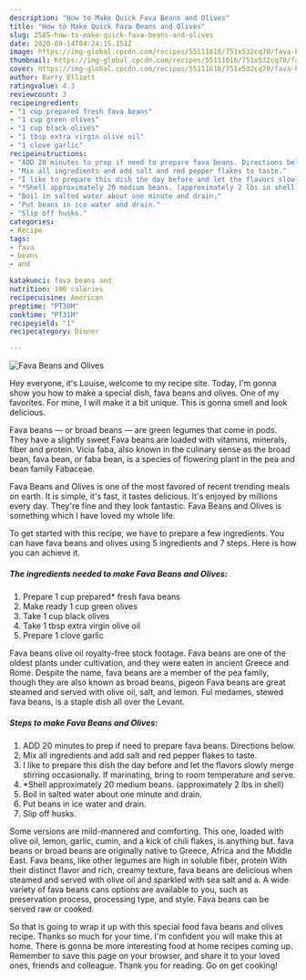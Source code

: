 ```yaml
---
description: "How to Make Quick Fava Beans and Olives"
title: "How to Make Quick Fava Beans and Olives"
slug: 2585-how-to-make-quick-fava-beans-and-olives
date: 2020-09-14T04:24:15.151Z
image: https://img-global.cpcdn.com/recipes/55111616/751x532cq70/fava-beans-and-olives-recipe-main-photo.jpg
thumbnail: https://img-global.cpcdn.com/recipes/55111616/751x532cq70/fava-beans-and-olives-recipe-main-photo.jpg
cover: https://img-global.cpcdn.com/recipes/55111616/751x532cq70/fava-beans-and-olives-recipe-main-photo.jpg
author: Barry Elliott
ratingvalue: 4.3
reviewcount: 3
recipeingredient:
- "1 cup prepared fresh fava beans"
- "1 cup green olives"
- "1 cup black olives"
- "1 tbsp extra virgin olive oil"
- "1 clove garlic"
recipeinstructions:
- "ADD 20 minutes to prep if need to prepare fava beans. Directions below."
- "Mix all ingredients and add salt and red pepper flakes to taste."
- "I like to prepare this dish the day before and let the flavors slowly merge stirring occasionally. If marinating, bring to room temperature and serve."
- "*Shell approximately 20 medium beans. (approximately 2 lbs in shell)"
- "Boil in salted water about one minute and drain."
- "Put beans in ice water and drain."
- "Slip off husks."
categories:
- Recipe
tags:
- fava
- beans
- and

katakunci: fava beans and 
nutrition: 190 calories
recipecuisine: American
preptime: "PT30M"
cooktime: "PT31M"
recipeyield: "1"
recipecategory: Dinner

---
```



![Fava Beans and Olives](https://img-global.cpcdn.com/recipes/55111616/751x532cq70/fava-beans-and-olives-recipe-main-photo.jpg)

Hey everyone, it's Louise, welcome to my recipe site. Today, I'm gonna show you how to make a special dish, fava beans and olives. One of my favorites. For mine, I will make it a bit unique. This is gonna smell and look delicious.

Fava beans — or broad beans — are green legumes that come in pods. They have a slightly sweet Fava beans are loaded with vitamins, minerals, fiber and protein. Vicia faba, also known in the culinary sense as the broad bean, fava bean, or faba bean, is a species of flowering plant in the pea and bean family Fabaceae.

Fava Beans and Olives is one of the most favored of recent trending meals on earth. It is simple, it's fast, it tastes delicious. It's enjoyed by millions every day. They're fine and they look fantastic. Fava Beans and Olives is something which I have loved my whole life.


To get started with this recipe, we have to prepare a few ingredients. You can have fava beans and olives using 5 ingredients and 7 steps. Here is how you can achieve it.

<!--inarticleads1-->

##### The ingredients needed to make Fava Beans and Olives:

1. Prepare 1 cup prepared* fresh fava beans
1. Make ready 1 cup green olives
1. Take 1 cup black olives
1. Take 1 tbsp extra virgin olive oil
1. Prepare 1 clove garlic


Fava beans olive oil royalty-free stock footage. Fava beans are one of the oldest plants under cultivation, and they were eaten in ancient Greece and Rome. Despite the name, fava beans are a member of the pea family, though they are also known as broad beans, pigeon Fava beans are great steamed and served with olive oil, salt, and lemon. Ful medames, stewed fava beans, is a staple dish all over the Levant. 

<!--inarticleads2-->

##### Steps to make Fava Beans and Olives:

1. ADD 20 minutes to prep if need to prepare fava beans. Directions below.
1. Mix all ingredients and add salt and red pepper flakes to taste.
1. I like to prepare this dish the day before and let the flavors slowly merge stirring occasionally. If marinating, bring to room temperature and serve.
1. *Shell approximately 20 medium beans. (approximately 2 lbs in shell)
1. Boil in salted water about one minute and drain.
1. Put beans in ice water and drain.
1. Slip off husks.


Some versions are mild-mannered and comforting. This one, loaded with olive oil, lemon, garlic, cumin, and a kick of chili flakes, is anything but. fava beans or broad beans are originally native to Greece, Africa and the Middle East. Fava beans, like other legumes are high in soluble fiber, protein With their distinct flavor and rich, creamy texture, fava beans are delicious when steamed and served with olive oil and sparkled with sea salt and a. A wide variety of fava beans cans options are available to you, such as preservation process, processing type, and style. Fava beans can be served raw or cooked. 

So that is going to wrap it up with this special food fava beans and olives recipe. Thanks so much for your time. I'm confident you will make this at home. There is gonna be more interesting food at home recipes coming up. Remember to save this page on your browser, and share it to your loved ones, friends and colleague. Thank you for reading. Go on get cooking!
